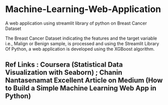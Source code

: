 # Machine-Learning-Web-Application
A web application using streamlit library of python on Breast Cancer Dataset 

The Breast Cancer Dataset indicating the features and the target variable i.e., Malign or Benign sample, is processed and using the Streamlit Library Of Python, a web application is developed using the XGBoost algorithm.

## Ref Links : Coursera (Statistical Data Visualization with Seaborn) ; Chanin Nantasenamat Excellent Article on Medium (How to Build a Simple Machine Learning Web App in Python)

